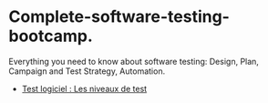 # Complete-software-testing-bootcamp.
Everything you need to know about software testing: Design, Plan, Campaign and Test Strategy, Automation.

- [Test logiciel : Les niveaux de test]()


